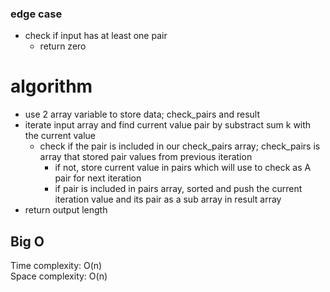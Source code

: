 ### edge case
* check if input has at least one pair  
  * return zero

# algorithm  
* use 2 array variable to store data; check_pairs and result
* iterate input array and find current value pair by substract sum k with the current value  
  * check if the pair is included in our check_pairs array; check_pairs is array that stored pair values from previous iteration
    * if not, store current value in pairs which will use to check as A pair for next iteration  
    * if pair is included in pairs array, sorted and push the current iteration value and its pair as a sub array in result array  
* return output length    

## Big O
Time complexity: O(n)  
Space complexity: O(n) 